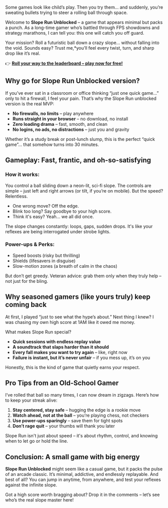 Some games look like child’s play. Then you try them… and suddenly, you’re sweating bullets trying to steer a rolling ball through space.

Welcome to **Slope Run Unblocked** – a game that appears minimal but packs a punch. As a long-time gamer who’s battled through FPS showdowns and strategy marathons, I can tell you: this one will catch you off guard.

Your mission? Roll a futuristic ball down a crazy slope… without falling into the void. Sounds easy? Trust me,*you’ll feel every twist, turn, and sharp drop like it’s real.

👉 **[Roll your way to the leaderboard – play now for free!](https://1kb.link/GnqTiL)** 

## Why go for Slope Run Unblocked version?

If you’ve ever sat in a classroom or office thinking “just one quick game…” only to hit a firewall, I feel your pain. That’s why the Slope Run unblocked version is the real MVP:

* **No firewalls, no limits** – play anywhere
* **Runs straight in your browser** – no download, no install
* **Zero loading drama** – fast, smooth, and clean
* **No logins, no ads, no distractions** – just you and gravity

Whether it’s a study break or post-lunch slump, this is the perfect “quick game”... that somehow turns into 30 minutes.

## Gameplay: Fast, frantic, and oh-so-satisfying

### How it works:

You control a ball sliding down a neon-lit, sci-fi slope. The controls are simple – just left and right arrows (or tilt, if you’re on mobile). But the speed? Relentless.

* One wrong move? Off the edge.
* Blink too long? Say goodbye to your high score.
* Think it's easy? Yeah… we all did once.

The slope changes constantly: loops, gaps, sudden drops. It's like your reflexes are being interrogated under strobe lights.

### Power-ups & Perks:

* Speed boosts (risky but thrilling)
* Shields (lifesavers in disguise)
* Slow-motion zones (a breath of calm in the chaos)

But don’t get greedy. Veteran advice: grab them only when they truly help – not just for the bling.

## Why seasoned gamers (like yours truly) keep coming back

At first, I played “just to see what the hype’s about.” Next thing I knew? I was chasing my own high score at 1AM like it owed me money.

What makes Slope Run special?

* **Quick sessions with endless replay value**
* **A soundtrack that slaps harder than it should**
* **Every fall makes you want to try again** – like, right now
* **Failure is instant, but it’s never unfair** – if you mess up, it’s on you

Honestly, this is the kind of game that quietly earns your respect.

## Pro Tips from an Old-School Gamer

I’ve rolled that ball so many times, I can now dream in zigzags. Here’s how to keep your streak alive:

1. **Stay centered, stay safe** – hugging the edge is a rookie move
2. **Watch ahead, not at the ball** – you’re playing chess, not checkers
3. **Use power-ups sparingly** – save them for tight spots
4. **Don’t rage quit** – your thumbs will thank you later

Slope Run isn't just about speed – it's about rhythm, control, and knowing when to let go or hold the line.

## Conclusion: A small game with big energy

**Slope Run Unblocked** might seem like a casual game, but it packs the pulse of an arcade classic. It’s minimal, addictive, and endlessly replayable. And best of all? You can jump in anytime, from anywhere, and test your reflexes against the infinite slope.

Got a high score worth bragging about? Drop it in the comments – let’s see who’s the real slope master here!
